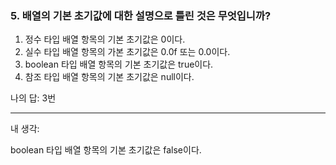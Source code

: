 ### 5. 배열의 기본 초기값에 대한 설명으로 틀린 것은 무엇입니까?

1. 정수 타입 배열 항목의 기본 초기값은 0이다.
2. 실수 타입 배열 항목의 가본 초기값은 0.0f 또는 0.0이다.
3. boolean 타입 배열 항목의 기본 초기값은 true이다.
4. 참조 타입 배열 항목의 기본 초기값은 null이다.

나의 답: 3번

---

내 생각:

boolean 타입 배열 항목의 기본 초기값은 false이다.